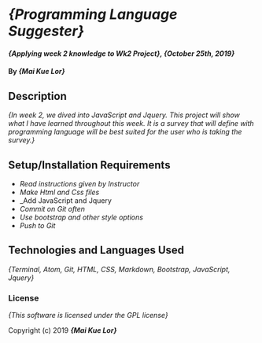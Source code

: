 # _{Programming Language Suggester}_

#### _{Applying week 2 knowledge to Wk2 Project}, {October 25th, 2019}_

#### By _**{Mai Kue Lor}**_

## Description

_{In week 2, we dived into JavaScript and Jquery. This project will show what I have learned throughout this week. It is a survey that will define with programming language will be best suited for the user who is taking the survey.}_

## Setup/Installation Requirements

* _Read instructions given by Instructor_
* _Make Html and Css files_
* _Add JavaScript and Jquery
* _Commit on Git often_
* _Use bootstrap and other style options_
* _Push to Git_

## Technologies and Languages Used

_{Terminal, Atom, Git, HTML, CSS, Markdown, Bootstrap, JavaScript, Jquery}_

### License

*{This software is licensed under the GPL license}*

Copyright (c) 2019 **_{Mai Kue Lor}_**

